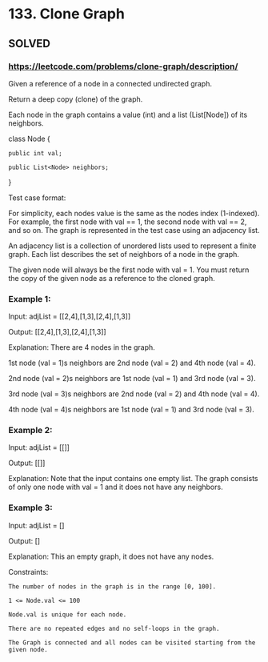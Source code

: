 # 133. Clone Graph

## SOLVED
### https://leetcode.com/problems/clone-graph/description/
Given a reference of a node in a connected undirected graph.



Return a deep copy (clone) of the graph.



Each node in the graph contains a value (int) and a list (List[Node]) of its neighbors.





class Node {

    public int val;

    public List<Node> neighbors;

}









Test case format:



For simplicity, each nodes value is the same as the nodes index (1-indexed). For example, the first node with val == 1, the second node with val == 2, and so on. The graph is represented in the test case using an adjacency list.



An adjacency list is a collection of unordered lists used to represent a finite graph. Each list describes the set of neighbors of a node in the graph.



The given node will always be the first node with val = 1. You must return the copy of the given node as a reference to the cloned graph.





### Example 1:





Input: adjList = [[2,4],[1,3],[2,4],[1,3]]


Output: [[2,4],[1,3],[2,4],[1,3]]



Explanation: There are 4 nodes in the graph.

1st node (val = 1)s neighbors are 2nd node (val = 2) and 4th node (val = 4).

2nd node (val = 2)s neighbors are 1st node (val = 1) and 3rd node (val = 3).

3rd node (val = 3)s neighbors are 2nd node (val = 2) and 4th node (val = 4).

4th node (val = 4)s neighbors are 1st node (val = 1) and 3rd node (val = 3).





### Example 2:





Input: adjList = [[]]


Output: [[]]



Explanation: Note that the input contains one empty list. The graph consists of only one node with val = 1 and it does not have any neighbors.





### Example 3:





Input: adjList = []


Output: []



Explanation: This an empty graph, it does not have any nodes.







Constraints:





	The number of nodes in the graph is in the range [0, 100].

	1 <= Node.val <= 100

	Node.val is unique for each node.

	There are no repeated edges and no self-loops in the graph.

	The Graph is connected and all nodes can be visited starting from the given node.



